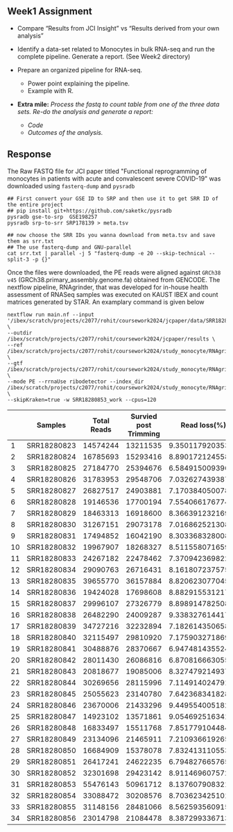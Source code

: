 ## Week1 Assignment

- Compare “Results from JCI Insight” vs “Results derived from your own analysis”
- Identify a data-set related to Monocytes in bulk RNA-seq and run the complete pipeline. Generate a report. (See Week2 directory)
- Prepare an organized pipeline for RNA-seq.
	- Power point explaining the pipeline.
	- Example with R.

- **Extra mile:** *Process the fastq to count table from one of the three data sets. Re-do the analysis and generate a report:*
	- *Code*
	- *Outcomes of the analysis.*

## Response

The Raw FASTQ file for JCI paper titled "Functional reprogramming of monocytes in patients with acute and convalescent severe COVID-19" was downloaded using `fasterq-dump` and `pysradb`

```
## First convert your GSE ID to SRP and then use it to get SRR ID of the entire project
## pip install git+https://github.com/saketkc/pysradb
pysradb gse-to-srp  GSE198257
pysradb srp-to-srr SRP178139 > meta.tsv

## now choose the SRR IDs you wanna download from meta.tsv and save them as srr.txt
## The use fasterq-dump and GNU-parallel
cat srr.txt | parallel -j 5 "fasterq-dump -e 20 --skip-technical --split-3 -p {}"
```

Once the files were downloaded, the PE reads were aligned against `GRCh38 v45` (GRCh38.primary_assembly.genome.fa) obtained from GENCODE. The nextflow pipeline, RNAgrinder, that was developed for in-house health assessment of RNASeq samples was executed on KAUST IBEX and count matrices generated by STAR. An examplary command is given below

```
nextflow run main.nf --input '/ibex/scratch/projects/c2077/rohit/coursework2024/jcpaper/data/SRR18280853*_{1,2}.fastq.gz' \
--outdir /ibex/scratch/projects/c2077/rohit/coursework2024/jcpaper/results \
--ref /ibex/scratch/projects/c2077/rohit/coursework2024/study_monocyte/RNAgrinder/resources/GRCh38.primary_assembly.genome.fa \
--gtf /ibex/scratch/projects/c2077/rohit/coursework2024/study_monocyte/RNAgrinder/resources/gencode.v45.primary_assembly.annotation.gtf \
--mode PE --rrnaUse ribodetector --index_dir /ibex/scratch/projects/c2077/rohit/coursework2024/study_monocyte/RNAgrinder/resources/00_index/ \
--skipKraken=true -w SRR18280853_work --cpus=120
```

|    | Samples     | Total Reads | Survied post Trimming | Read loss(%)     | rRNA    | rRNA (%)         | non-rRNA reads | non-rRNA (%)     | Total Mapped(%)  | Unique Mapped Reads | Unique Mapped Rate | No. of Genes Detected | rRNA Rate (Post Alignment) | Duplicate (%) | Duplicate Reads |
| -- | ----------- | ----------- | --------------------- | ---------------- | ------- | ---------------- | -------------- | ---------------- | ---------------- | ------------------- | ------------------ | --------------------- | -------------------------- | ------------- | --------------- |
| 1  | SRR18280823 | 14574244    | 13211535              | 9.35011792035319 | 3524169 | 24.1808014192709 | 9687366        | 66.4690806603759 | 97.1524251277385 | 8726865             | 90.09              | 15158                 | 1.8435                     | 31.8801       | 3077728         |
| 2  | SRR18280824 | 16785693    | 15293416              | 8.89017212455869 | 3911956 | 23.305299340337  | 11381460       | 67.8045285351043 | 96.8744607458094 | 10233112            | 89.91              | 15543                 | 1.8814                     | 32.9844       | 3745692         |
| 3  | SRR18280825 | 27184770    | 25394676              | 6.58491500939681 | 4770547 | 17.5486016618864 | 20624129       | 75.8664833287168 | 97.1359760210965 | 18959397            | 91.93              | 17231                 | 2.1791                     | 36.2988       | 7449593         |
| 4  | SRR18280826 | 31783953    | 29548706              | 7.03262743938742 | 3254683 | 10.2400195469708 | 26294023       | 82.7273530136418 | 97.5127199059649 | 24234524            | 92.17              | 18453                 | 1.37518                    | 24.7517       | 6500214         |
| 5  | SRR18280827 | 26827517    | 24903881              | 7.17038405007813 | 3417891 | 12.7402435342786 | 21485990       | 80.0893724156432 | 97.8956659665205 | 19826800            | 92.28              | 18019                 | 1.29779                    | 25.0413       | 5365604         |
| 6  | SRR18280828 | 19146536    | 17700194              | 7.55406617677474 | 2092021 | 10.9263680908129 | 15608173       | 81.5195657324124 | 97.3307125696262 | 14413391            | 92.35              | 17285                 | 0.835773                   | 19.8144       | 3095064         |
| 7  | SRR18280829 | 18463313    | 16918600              | 8.36639123216944 | 4162184 | 22.5429964817257 | 12756416       | 69.0906122861049 | 97.6229843868372 | 11680788            | 91.57              | 15901                 | 1.97148                    | 29.253        | 3729594         |
| 8  | SRR18280830 | 31267151    | 29073178              | 7.01686252130871 | 2215470 | 7.08561518764533 | 26857708       | 85.897522291046  | 97.1616714278076 | 24590829            | 91.56              | 17893                 | 1.27021                    | 33.1471       | 8864008         |
| 9  | SRR18280831 | 17494852    | 16042190              | 8.30336832800872 | 3599951 | 20.577201796277  | 12442239       | 71.1194298757143 | 96.8226217162361 | 11201860            | 90.03              | 16203                 | 2.39767                    | 30.1393       | 3729452         |
| 10 | SRR18280832 | 19967907    | 18268327              | 8.51155807165969 | 3911859 | 19.5907312669275 | 14356468       | 71.8977106614128 | 97.7596718078569 | 13238126            | 92.21              | 17475                 | 0.917595                   | 24.5965       | 3528680         |
| 11 | SRR18280833 | 24267182    | 22478462              | 7.37094236982275 | 3007816 | 12.394582939214  | 19470646       | 80.2344746909633 | 97.7537006219516 | 18127017            | 93.1               | 17647                 | 0.896557                   | 24.1778       | 4714038         |
| 12 | SRR18280834 | 29090763    | 26716431              | 8.16180723757572 | 3445518 | 11.8440276042261 | 23270913       | 79.9941651581982 | 97.7270767158985 | 21329882            | 91.66              | 11185                 | 0.649062                   | 88.9065       | 20476726        |
| 13 | SRR18280835 | 39655770    | 36157884              | 8.82062307704528 | 5297835 | 13.359556503379  | 30860049       | 77.8198204195758 | 96.9054974604869 | 27515736            | 89.16              | 10767                 | 1.14585                    | 92.3259       | 28058778        |
| 14 | SRR18280836 | 19424028    | 17698608              | 8.88291553121731 | 3801379 | 19.5704979420334 | 13897229       | 71.5465865267492 | 97.0233274561425 | 12383754            | 89.11              | 8376                  | 1.011                      | 93.0258       | 12715937        |
| 15 | SRR18280837 | 29996107    | 27326779              | 8.89891478250828 | 4270411 | 14.2365507630707 | 23056368       | 76.864534454421  | 71.208999613469  | 15243128            | 66.11              | 12801                 | 1.0925                     | 76.8869       | 12869278        |
| 16 | SRR18280838 | 26482290    | 24009287              | 9.33832761441703 | 3826224 | 14.4482369160673 | 20183063       | 76.2134354695157 | 97.5428407472146 | 18423483            | 91.28              | 12730                 | 0.788371                   | 84.46         | 16898032        |
| 17 | SRR18280839 | 34727216    | 32232894              | 7.182614350658   | 3551336 | 10.2263769142911 | 28681558       | 82.5910087350509 | 97.5737196703192 | 25878271            | 90.23              | 17943                 | 1.88778                    | 51.0535       | 14525939        |
| 18 | SRR18280840 | 32115497    | 29810920              | 7.17590327186903 | 4217704 | 13.1329245815501 | 25593216       | 79.6911721465808 | 97.6332321815281 | 23334104            | 91.17              | 17546                 | 1.67966                    | 36.0656       | 9182422         |
| 19 | SRR18280841 | 30488876    | 28370667              | 6.94748143552422 | 3958048 | 12.981941348051  | 24412619       | 80.0705772164248 | 97.4154964692645 | 22116347            | 90.59              | 17635                 | 1.7375                     | 32.0841       | 7806591         |
| 20 | SRR18280842 | 28011430    | 26086816              | 6.87081666305505 | 3351722 | 11.9655512053472 | 22735094       | 81.1636321315977 | 97.2158241351454 | 20594230            | 90.58              | 17791                 | 1.94068                    | 32.5155       | 7383511         |
| 21 | SRR18280843 | 20818677    | 19085006              | 8.32747921493763 | 3192085 | 15.3327946823902 | 15892921       | 76.3397261026721 | 96.914588576889  | 14448744            | 90.91              | 17006                 | 1.22697                    | 26.9283       | 4286634         |
| 22 | SRR18280844 | 30269656    | 28115996              | 7.11491402479103 | 3525344 | 11.6464620542764 | 24590652       | 81.2386239209326 | 96.8081814178819 | 22457818            | 91.33              | 18531                 | 1.24213                    | 24.5419       | 6036716         |
| 23 | SRR18280845 | 25055623    | 23140780              | 7.6423683418289  | 3298669 | 13.1653840736668 | 19842111       | 79.1922475845043 | 97.6932696324499 | 18202976            | 91.74              | 17503                 | 1.35345                    | 30.291        | 6000334         |
| 24 | SRR18280846 | 23670006    | 21433296              | 9.44955400518276 | 3279281 | 13.8541620986492 | 18154015       | 76.696283896168  | 97.5303259361634 | 16415716            | 90.42              | 11834                 | 0.601825                   | 86.4071       | 15512288        |
| 25 | SRR18280847 | 14923102    | 13571861              | 9.05469251634144 | 4009618 | 26.8685290765955 | 9562243        | 64.0767784070631 | 96.3043921807885 | 8258129             | 86.36              | 11177                 | 1.67379                    | 82.2241       | 7708730         |
| 26 | SRR18280848 | 16833497    | 15511768              | 7.85177910448435 | 2796383 | 16.6120147227875 | 12715385       | 75.5362061727281 | 97.4621688607934 | 11698903            | 92.01              | 16043                 | 1.37181                    | 31.0635       | 3940926         |
| 27 | SRR18280849 | 23134096    | 21465911              | 7.21093661926535 | 2414537 | 10.4371357324704 | 19051374       | 82.3519276482643 | 97.0377569617813 | 17390599            | 91.28              | 16339                 | 1.94988                    | 33.1105       | 6282896         |
| 28 | SRR18280850 | 16684909    | 15378078              | 7.83241311055397 | 2833578 | 16.9828795590075 | 12544500       | 75.1847073304385 | 97.3366814141656 | 11426288            | 91.09              | 15827                 | 1.87982                    | 30.5937       | 3830294         |
| 29 | SRR18280851 | 26417241    | 24622235              | 6.7948276657657  | 2281020 | 8.63458829784685 | 22341215       | 84.5705840363874 | 97.993300722454  | 20771002            | 92.97              | 18146                 | 1.16665                    | 26.2571       | 5861864         |
| 30 | SRR18280852 | 32301698    | 29423142              | 8.91146960757295 | 4403925 | 13.6337260041252 | 25019217       | 77.4548043883018 | 96.6522413551152 | 22422800            | 89.62              | 12943                 | 0.770676                   | 86.4285       | 21189599        |
| 31 | SRR18280853 | 55476143    | 50961712              | 8.13760790832196 | 5427625 | 9.78371008957851 | 45534087       | 82.0786820020995 | 96.6977069288773 | 40980809            | 90                 | 13578                 | 1.159                      | 90.795        | 40865950        |
| 32 | SRR18280854 | 33088472    | 30208576              | 8.70362342510104 | 4954171 | 14.9724985789613 | 25254405       | 76.3238779959377 | 96.8682097242045 | 22697518            | 89.88              | 12202                 | 1.02417                    | 88.5895       | 21987217        |
| 33 | SRR18280855 | 31148156    | 28481066              | 8.56259356091577 | 3985547 | 12.795450876771  | 24495519       | 78.6419555623132 | 97.2383561254612 | 22299528            | 91.04              | 12267                 | 0.739968                   | 85.7626       | 20740968        |
| 34 | SRR18280856 | 23014798    | 21084478              | 8.38729933671371 | 3483342 | 15.135227343729  | 17601136       | 76.4774733195573 | 95.7293097445529 | 15658928            | 88.97              | 9026                  | 1.27033                    | 94.6566       | 16300882        |
